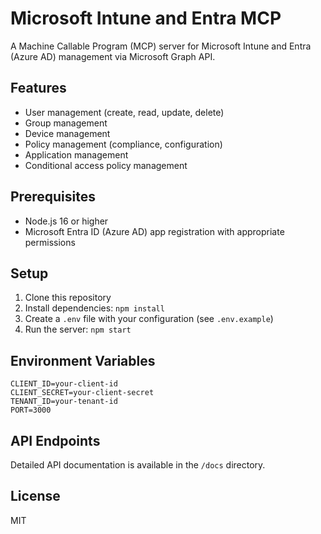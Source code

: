 # Microsoft Intune and Entra MCP

A Machine Callable Program (MCP) server for Microsoft Intune and Entra (Azure AD) management via Microsoft Graph API.

## Features

- User management (create, read, update, delete)
- Group management
- Device management
- Policy management (compliance, configuration)
- Application management
- Conditional access policy management

## Prerequisites

- Node.js 16 or higher
- Microsoft Entra ID (Azure AD) app registration with appropriate permissions

## Setup

1. Clone this repository
2. Install dependencies: `npm install`
3. Create a `.env` file with your configuration (see `.env.example`)
4. Run the server: `npm start`

## Environment Variables

```
CLIENT_ID=your-client-id
CLIENT_SECRET=your-client-secret
TENANT_ID=your-tenant-id
PORT=3000
```

## API Endpoints

Detailed API documentation is available in the `/docs` directory.

## License

MIT
